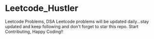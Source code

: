 # Leetcode_Hustler
Leetcode Problems, DSA
Leetcode problems will be updated daily...stay updated and keep following and don't forget to star this repo. 
Start Contributing, Happy Coding!!
